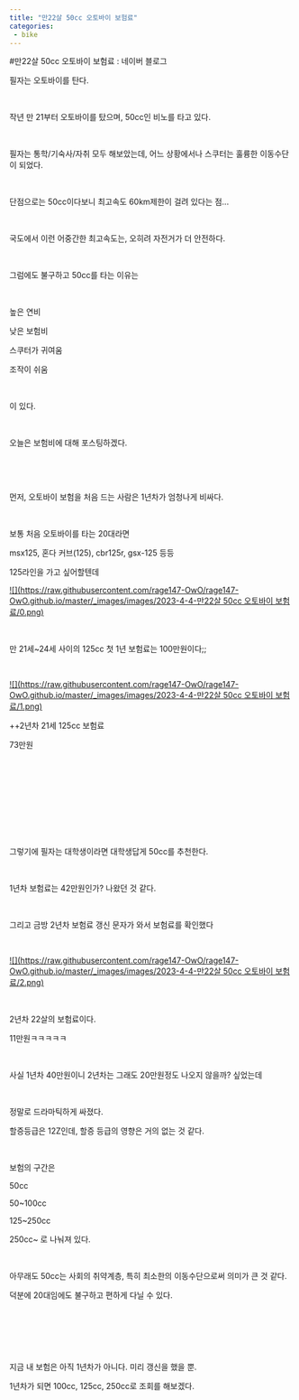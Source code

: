 ```yaml
---
title: "만22살 50cc 오토바이 보험료"
categories:
 - bike
---
```

#만22살 50cc 오토바이 보험료 : 네이버 블로그








필자는 오토바이를 탄다.

​

작년 만 21부터 오토바이를 탔으며, 50cc인 비노를 타고 있다.

​

필자는 통학/기숙사/자취 모두 해보았는데, 어느 상황에서나 스쿠터는 훌륭한 이동수단이 되었다.

​

단점으로는 50cc이다보니 최고속도 60km제한이 걸려 있다는 점...

​

국도에서 이런 어중간한 최고속도는, 오히려 자전거가 더 안전하다.

​

그럼에도 불구하고 50cc를 타는 이유는

​

높은 연비

낮은 보험비

스쿠터가 귀여움

조작이 쉬움

​

이 있다.

​

오늘은 보험비에 대해 포스팅하겠다.

​

​

먼저, 오토바이 보험을 처음 드는 사람은 1년차가 엄청나게 비싸다.

​

보통 처음 오토바이를 타는 20대라면

msx125, 혼다 커브(125), cbr125r, gsx-125 등등

125라인을 가고 싶어할텐데





 



[![](https://raw.githubusercontent.com/rage147-OwO/rage147-OwO.github.io/master/_images/images/2023-4-4-만22살 50cc 오토바이 보험료/0.png)](#)








​

만 21세~24세 사이의 125cc 첫 1년 보험료는 100만원이다;;

​





 



[![](https://raw.githubusercontent.com/rage147-OwO/rage147-OwO.github.io/master/_images/images/2023-4-4-만22살 50cc 오토바이 보험료/1.png)](#)








++2년차 21세 125cc 보험료

73만원

​

​

​

​

​

그렇기에 필자는 대학생이라면 대학생답게 50cc를 추천한다.

​

1년차 보험료는 42만원인가? 나왔던 것 같다.

​

그리고 금방 2년차 보험료 갱신 문자가 와서 보험료를 확인했다​

​





 



[![](https://raw.githubusercontent.com/rage147-OwO/rage147-OwO.github.io/master/_images/images/2023-4-4-만22살 50cc 오토바이 보험료/2.png)](#)








​

2년차 22살의 보험료이다.

11만원ㅋㅋㅋㅋㅋ

​

사실 1년차 40만원이니 2년차는 그래도 20만원정도 나오지 않을까? 싶었는데

​

정말로 드라마틱하게 싸졌다. 

할증등급은 12Z인데, 할증 등급의 영향은 거의 없는 것 같다.

​

보험의 구간은

50cc 

50~100cc

125~250cc

250cc~ 로 나눠져 있다.

​

아무래도 50cc는 사회의 취약계층, 특히 최소한의 이동수단으로써 의미가 큰 것 같다.

덕분에 20대임에도 불구하고 편하게 다닐 수 있다.

​

​

​

지금 내 보험은 아직 1년차가 아니다. 미리 갱신을 했을 뿐.

1년차가 되면 100cc, 125cc, 250cc로 조회를 해보겠다.

​

​

​​

​





 

